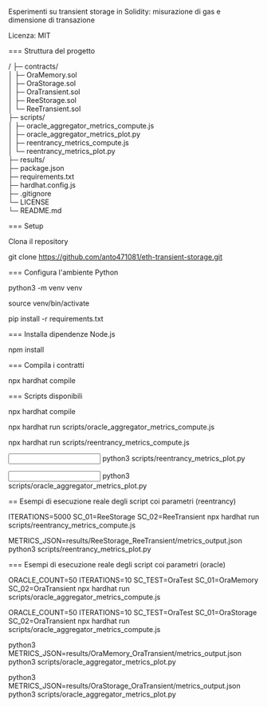 Esperimenti su transient storage in Solidity: misurazione di gas e dimensione di transazione

Licenza: MIT

===  Struttura del progetto

/
├─ contracts/              
│  ├─ OraMemory.sol        
│  ├─ OraStorage.sol       
│  ├─ OraTransient.sol     
│  ├─ ReeStorage.sol       
│  └─ ReeTransient.sol     
├─ scripts/                
│  ├─ oracle_aggregator_metrics_compute.js  
│  ├─ oracle_aggregator_metrics_plot.py     
│  ├─ reentrancy_metrics_compute.js         
│  └─ reentrancy_metrics_plot.py            
├─ results/                   
├─ package.json            
├─ requirements.txt        
├─ hardhat.config.js       
├─ .gitignore              
└─ LICENSE               
└─ README.md               

=== Setup

Clona il repository

git clone https://github.com/anto471081/eth-transient-storage.git

===  Configura l'ambiente Python

python3 -m venv venv

source venv/bin/activate

pip install -r requirements.txt

=== Installa dipendenze Node.js

npm install

=== Compila i contratti

npx hardhat compile

=== Scripts disponibili

npx hardhat compile

npx hardhat run scripts/oracle_aggregator_metrics_compute.js

npx hardhat run scripts/reentrancy_metrics_compute.js

<input file> python3 scripts/reentrancy_metrics_plot.py

<input file> python3 scripts/oracle_aggregator_metrics_plot.py

== Esempi di esecuzione reale degli script coi parametri (reentrancy)

ITERATIONS=5000 SC_01=ReeStorage SC_02=ReeTransient npx hardhat run scripts/reentrancy_metrics_compute.js

METRICS_JSON=results/ReeStorage_ReeTransient/metrics_output.json python3 scripts/reentrancy_metrics_plot.py

=== Esempi di esecuzione reale degli script coi parametri (oracle)

ORACLE_COUNT=50 ITERATIONS=10 SC_TEST=OraTest SC_01=OraMemory SC_02=OraTransient npx hardhat run scripts/oracle_aggregator_metrics_compute.js

ORACLE_COUNT=50 ITERATIONS=10 SC_TEST=OraTest SC_01=OraStorage SC_02=OraTransient npx hardhat run scripts/oracle_aggregator_metrics_compute.js

python3 METRICS_JSON=results/OraMemory_OraTransient/metrics_output.json python3 scripts/oracle_aggregator_metrics_plot.py

python3 METRICS_JSON=results/OraStorage_OraTransient/metrics_output.json python3 scripts/oracle_aggregator_metrics_plot.py
